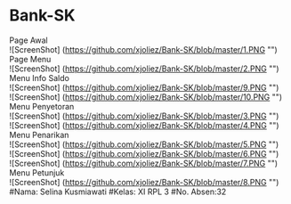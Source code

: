 # Bank-SK
Page Awal<br>
![ScreenShot] (https://github.com/xjoliez/Bank-SK/blob/master/1.PNG "")<br>
Page Menu <br>
![ScreenShot] (https://github.com/xjoliez/Bank-SK/blob/master/2.PNG "")<br>
Menu Info Saldo <br>
![ScreenShot] (https://github.com/xjoliez/Bank-SK/blob/master/9.PNG "")<br>
![ScreenShot] (https://github.com/xjoliez/Bank-SK/blob/master/10.PNG "")<br>
Menu Penyetoran <br>
![ScreenShot] (https://github.com/xjoliez/Bank-SK/blob/master/3.PNG "")<br>
![ScreenShot] (https://github.com/xjoliez/Bank-SK/blob/master/4.PNG "")<br>
Menu Penarikan <br>
![ScreenShot] (https://github.com/xjoliez/Bank-SK/blob/master/5.PNG "")<br>
![ScreenShot] (https://github.com/xjoliez/Bank-SK/blob/master/6.PNG "")<br>
![ScreenShot] (https://github.com/xjoliez/Bank-SK/blob/master/7.PNG "")<br>
Menu Petunjuk <br>
![ScreenShot] (https://github.com/xjoliez/Bank-SK/blob/master/8.PNG "")
#Nama: Selina Kusmiawati
#Kelas: XI RPL 3
#No. Absen:32
